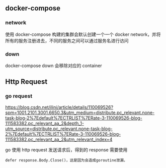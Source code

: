 ## docker-compose

### network

使用 docker-compose 构建的集群会默认创建一个一个 docker network，并将所有的服务注册进去，不同的服务之间可以通过服务名进行访问

### down

docker-compose down 会移除对应的 container

## Http Request

### go request

https://blog.csdn.net/ilini/article/details/110069526?spm=1001.2101.3001.6650.3&utm_medium=distribute.pc_relevant.none-task-blog-2%7Edefault%7ECTRLIST%7ERate-3-110069526-blog-111583382.pc_relevant_aa_2&depth_1-utm_source=distribute.pc_relevant.none-task-blog-2%7Edefault%7ECTRLIST%7ERate-3-110069526-blog-111583382.pc_relevant_aa_2&utm_relevant_index=4

go 使用 http request 发送请求后，得到的 response 需要使用

```
defer response.Body.Close()，这是因为会造成goroutine泄漏，
```
